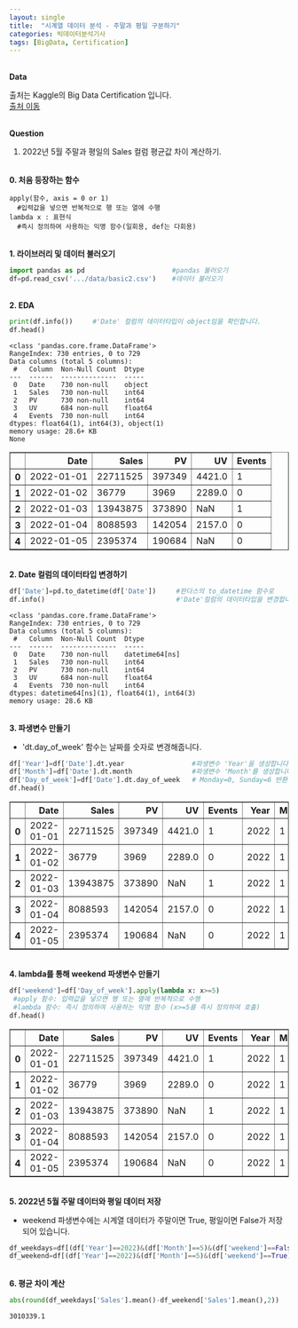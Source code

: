 ```yaml
---
layout: single
title:  "시계열 데이터 분석 - 주말과 평일 구분하기"
categories: 빅데이터분석기사
tags: [BigData, Certification]
---
```


<br/>**Data**<br/>

출처는 Kaggle의 Big Data Certification 입니다.<br/>
[출처 이동](https://www.kaggle.com/code/agileteam/py-t1-8-expected-questions/notebook)

<br/>**Question**<br/>

1. 2022년 5월 주말과 평일의 Sales 컬럼 평균값 차이 계산하기.

<br/>**0. 처음 등장하는 함수**<br/>

    apply(함수, axis = 0 or 1)
      #입력값을 넣으면 반복적으로 행 또는 열에 수행
    lambda x : 표현식
      #즉시 정의하여 사용하는 익명 함수(일회용, def는 다회용)
      

<br/>**1. 라이브러리 및 데이터 불러오기**<br/>

```python
import pandas as pd                      #pandas 불러오기
df=pd.read_csv('.../data/basic2.csv')    #데이터 불러오기
```

<br/>**2. EDA**<br/>

```python
print(df.info())     #'Date' 컬럼의 데이터타입이 object임을 확인합니다.
df.head()
```

    <class 'pandas.core.frame.DataFrame'>
    RangeIndex: 730 entries, 0 to 729
    Data columns (total 5 columns):
     #   Column  Non-Null Count  Dtype  
    ---  ------  --------------  -----  
     0   Date    730 non-null    object 
     1   Sales   730 non-null    int64  
     2   PV      730 non-null    int64  
     3   UV      684 non-null    float64
     4   Events  730 non-null    int64  
    dtypes: float64(1), int64(3), object(1)
    memory usage: 28.6+ KB
    None
    

</style>
<table border="1" class="dataframe">
  <thead>
    <tr style="text-align: right;">
      <th></th>
      <th>Date</th>
      <th>Sales</th>
      <th>PV</th>
      <th>UV</th>
      <th>Events</th>
    </tr>
  </thead>
  <tbody>
    <tr>
      <th>0</th>
      <td>2022-01-01</td>
      <td>22711525</td>
      <td>397349</td>
      <td>4421.0</td>
      <td>1</td>
    </tr>
    <tr>
      <th>1</th>
      <td>2022-01-02</td>
      <td>36779</td>
      <td>3969</td>
      <td>2289.0</td>
      <td>0</td>
    </tr>
    <tr>
      <th>2</th>
      <td>2022-01-03</td>
      <td>13943875</td>
      <td>373890</td>
      <td>NaN</td>
      <td>1</td>
    </tr>
    <tr>
      <th>3</th>
      <td>2022-01-04</td>
      <td>8088593</td>
      <td>142054</td>
      <td>2157.0</td>
      <td>0</td>
    </tr>
    <tr>
      <th>4</th>
      <td>2022-01-05</td>
      <td>2395374</td>
      <td>190684</td>
      <td>NaN</td>
      <td>0</td>
    </tr>
  </tbody>
</table>
</div>


<br/>**2. Date 컬럼의 데이터타입 변경하기**<br/>

```python
df['Date']=pd.to_datetime(df['Date'])     #판다스의 to_datetime 함수로 
df.info()                                 #'Date'컬럼의 데이터타입을 변경합니다.
```

    <class 'pandas.core.frame.DataFrame'>
    RangeIndex: 730 entries, 0 to 729
    Data columns (total 5 columns):
     #   Column  Non-Null Count  Dtype         
    ---  ------  --------------  -----         
     0   Date    730 non-null    datetime64[ns]
     1   Sales   730 non-null    int64         
     2   PV      730 non-null    int64         
     3   UV      684 non-null    float64       
     4   Events  730 non-null    int64         
    dtypes: datetime64[ns](1), float64(1), int64(3)
    memory usage: 28.6 KB
    
<br/>**3. 파생변수 만들기**<br/>

+ 'dt.day_of_week' 함수는 날짜를 숫자로 변경해줍니다.

```python
df['Year']=df['Date'].dt.year                 #파생변수 'Year'을 생성합니다.
df['Month']=df['Date'].dt.month               #파생변수 'Month'를 생성합니다.
df['Day_of_week']=df['Date'].dt.day_of_week   # Monday=0, Sunday=6 반환
df.head()
```




</style>
<table border="1" class="dataframe">
  <thead>
    <tr style="text-align: right;">
      <th></th>
      <th>Date</th>
      <th>Sales</th>
      <th>PV</th>
      <th>UV</th>
      <th>Events</th>
      <th>Year</th>
      <th>Month</th>
      <th>Day_of_week</th>
    </tr>
  </thead>
  <tbody>
    <tr>
      <th>0</th>
      <td>2022-01-01</td>
      <td>22711525</td>
      <td>397349</td>
      <td>4421.0</td>
      <td>1</td>
      <td>2022</td>
      <td>1</td>
      <td>5</td>
    </tr>
    <tr>
      <th>1</th>
      <td>2022-01-02</td>
      <td>36779</td>
      <td>3969</td>
      <td>2289.0</td>
      <td>0</td>
      <td>2022</td>
      <td>1</td>
      <td>6</td>
    </tr>
    <tr>
      <th>2</th>
      <td>2022-01-03</td>
      <td>13943875</td>
      <td>373890</td>
      <td>NaN</td>
      <td>1</td>
      <td>2022</td>
      <td>1</td>
      <td>0</td>
    </tr>
    <tr>
      <th>3</th>
      <td>2022-01-04</td>
      <td>8088593</td>
      <td>142054</td>
      <td>2157.0</td>
      <td>0</td>
      <td>2022</td>
      <td>1</td>
      <td>1</td>
    </tr>
    <tr>
      <th>4</th>
      <td>2022-01-05</td>
      <td>2395374</td>
      <td>190684</td>
      <td>NaN</td>
      <td>0</td>
      <td>2022</td>
      <td>1</td>
      <td>2</td>
    </tr>
  </tbody>
</table>
</div>


<br/>**4. lambda를 통해 weekend 파생변수 만들기**<br/>

```python
df['weekend']=df['Day_of_week'].apply(lambda x: x>=5)
 #apply 함수: 입력값을 넣으면 행 또는 열에 반복적으로 수행
 #lambda 함수: 즉시 정의하여 사용하는 익명 함수 (x>=5를 즉시 정의하여 호출)
df.head()
```


</style>
<table border="1" class="dataframe">
  <thead>
    <tr style="text-align: right;">
      <th></th>
      <th>Date</th>
      <th>Sales</th>
      <th>PV</th>
      <th>UV</th>
      <th>Events</th>
      <th>Year</th>
      <th>Month</th>
      <th>Day_of_week</th>
      <th>weekend</th>
    </tr>
  </thead>
  <tbody>
    <tr>
      <th>0</th>
      <td>2022-01-01</td>
      <td>22711525</td>
      <td>397349</td>
      <td>4421.0</td>
      <td>1</td>
      <td>2022</td>
      <td>1</td>
      <td>5</td>
      <td>True</td>
    </tr>
    <tr>
      <th>1</th>
      <td>2022-01-02</td>
      <td>36779</td>
      <td>3969</td>
      <td>2289.0</td>
      <td>0</td>
      <td>2022</td>
      <td>1</td>
      <td>6</td>
      <td>True</td>
    </tr>
    <tr>
      <th>2</th>
      <td>2022-01-03</td>
      <td>13943875</td>
      <td>373890</td>
      <td>NaN</td>
      <td>1</td>
      <td>2022</td>
      <td>1</td>
      <td>0</td>
      <td>False</td>
    </tr>
    <tr>
      <th>3</th>
      <td>2022-01-04</td>
      <td>8088593</td>
      <td>142054</td>
      <td>2157.0</td>
      <td>0</td>
      <td>2022</td>
      <td>1</td>
      <td>1</td>
      <td>False</td>
    </tr>
    <tr>
      <th>4</th>
      <td>2022-01-05</td>
      <td>2395374</td>
      <td>190684</td>
      <td>NaN</td>
      <td>0</td>
      <td>2022</td>
      <td>1</td>
      <td>2</td>
      <td>False</td>
    </tr>
  </tbody>
</table>
</div>

<br/>**5. 2022년 5월 주말 데이터와 평일 데이터 저장**<br/>
+ weekend 파생변수에는 시계열 데이터가 주말이면 True, 평일이면 False가 저장되어 있습니다.

```python
df_weekdays=df[(df['Year']==2022)&(df['Month']==5)&(df['weekend']==False)]
df_weekend=df[(df['Year']==2022)&(df['Month']==5)&(df['weekend']==True)]
```

<br/>**6. 평균 차이 계산**<br/>

```python
abs(round(df_weekdays['Sales'].mean()-df_weekend['Sales'].mean(),2))
```




    3010339.1


